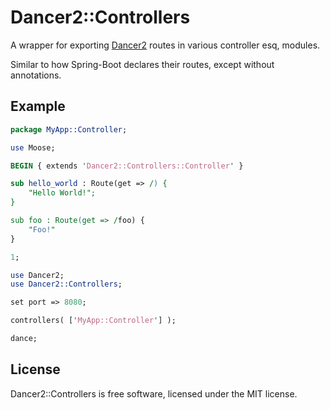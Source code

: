# Dancer2::Controllers

A wrapper for exporting [Dancer2](https://metacpan.org/pod/Dancer2) routes in various controller esq, modules.

Similar to how Spring-Boot declares their routes, except without annotations.

## Example

```perl
package MyApp::Controller;

use Moose;

BEGIN { extends 'Dancer2::Controllers::Controller' }

sub hello_world : Route(get => /) {
    "Hello World!";
}

sub foo : Route(get => /foo) {
    "Foo!"
}

1;

use Dancer2;
use Dancer2::Controllers;

set port => 8080;

controllers( ['MyApp::Controller'] );

dance;
```

## License

Dancer2::Controllers is free software, licensed under the MIT license.
